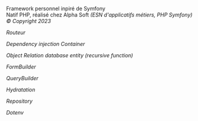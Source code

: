 Framework personnel inpiré de Symfony<br> Natif PHP,
réalisé chez Alpha Soft <em>(ESN d'applicatifs métiers, PHP Symfony)
&copy; Copyright 2023


Routeur

Dependency injection Container

Object Relation database entity (recursive function)

FormBuilder

QueryBuilder

Hydratation

Repository 

Dotenv